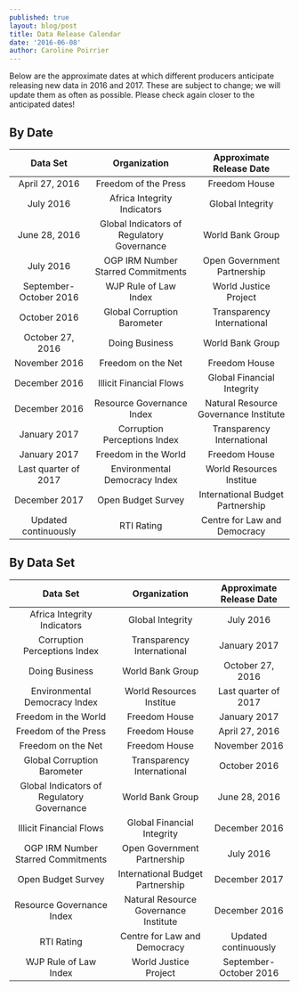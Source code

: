 ```yaml
---
published: true
layout: blog/post
title: Data Release Calendar
date: '2016-06-08'
author: Caroline Poirrier
---
```


Below are the approximate dates at which different producers anticipate releasing new data in 2016 and 2017. These are subject to change; we will update them as often as possible. Please check again closer to the anticipated dates!

## By Date

|Data Set| Organization| Approximate Release Date |
|:--------------:|:--------------:|:--------------:|
|April 27, 2016|Freedom of the Press|Freedom House|
|July 2016|Africa Integrity Indicators|Global Integrity|
|June 28, 2016|Global Indicators of Regulatory Governance|World Bank Group|
|July 2016|OGP IRM Number Starred Commitments|Open Government Partnership|
|September-October 2016|WJP Rule of Law Index|World Justice Project|
|October 2016|Global Corruption Barometer|Transparency International|
|October 27, 2016|Doing Business|World Bank Group|
|November 2016|Freedom on the Net|Freedom House|
|December 2016|Illicit Financial Flows|Global Financial Integrity|
|December 2016|Resource Governance Index|Natural Resource Governance Institute|
|January 2017|Corruption Perceptions Index|Transparency International|
|January 2017|Freedom in the World|Freedom House|
|Last quarter of 2017|Environmental Democracy Index|World Resources Institue|
|December 2017|Open Budget Survey|International Budget Partnership|
|Updated continuously|RTI Rating| Centre for Law and Democracy|




## By Data Set

|Data Set| Organization| Approximate Release Date |
|:--------------:|:--------------:|:--------------:|
|Africa Integrity Indicators|Global Integrity|July 2016|
|Corruption Perceptions Index|Transparency International|January 2017|
|Doing Business|World Bank Group|October 27, 2016|
|Environmental Democracy Index|World Resources Institue|Last quarter of 2017|
|Freedom in the World|Freedom House|January 2017|
|Freedom of the Press|Freedom House|April 27, 2016|
|Freedom on the Net|Freedom House|November 2016|
|Global Corruption Barometer|Transparency International|October 2016|
|Global Indicators of Regulatory Governance|World Bank Group|June 28, 2016|
|Illicit Financial Flows|Global Financial Integrity|December 2016|
|OGP IRM Number Starred Commitments|Open Government Partnership|July 2016|
|Open Budget Survey|International Budget Partnership|December 2017|
|Resource Governance Index|Natural Resource Governance Institute|December 2016|
|RTI Rating| Centre for Law and Democracy|Updated continuously|
|WJP Rule of Law Index|World Justice Project|September-October 2016|
